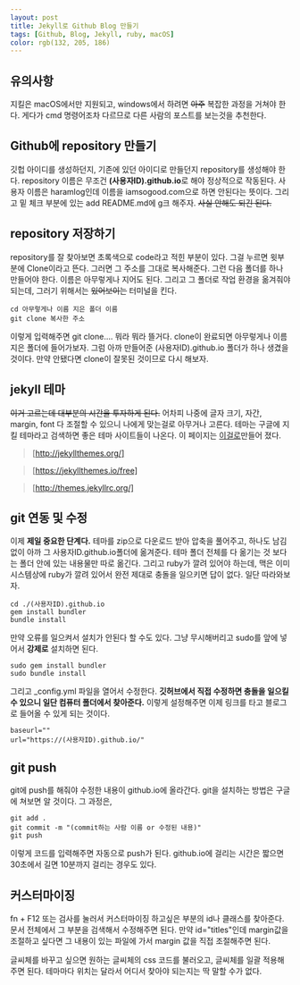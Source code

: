 ```yaml
---
layout: post
title: Jekyll로 Github Blog 만들기
tags: [Github, Blog, Jekyll, ruby, macOS]
color: rgb(132, 205, 186)
---
```

## 유의사항
지킬은 macOS에서만 지원되고, windows에서 하려면 ~~아주~~ 복잡한 과정을 거쳐야 한다.
게다가 cmd 명령어조차 다르므로 다른 사람의 포스트를 보는것을 추천한다.
## Github에 repository 만들기
깃헙 아이디를 생성하던지, 기존에 있던 아이디로 만들던지 repository를 생성해야 한다.
repository 이름은 무조건 **(사용자ID).github.io**로 해야 정상적으로 작동된다.
사용자 이름은 haramlog인데 이름을 iamsogood.com으로 하면 안된다는 뜻이다.
그리고 밑 체크 부분에 있는 add README.md에 g크 해주자. ~~사실 안해도 되긴 된다.~~
## repository 저장하기
repository를 잘 찾아보면 초록색으로 code라고 적힌 부분이 있다.
그걸 누르면 윗부분에 Clone이라고 뜬다. 그러면 그 주소를 그대로 복사해준다.
그런 다음 폴더를 하나 만들어야 한다. 이름은 아무렇게나 지어도 된다.
그리고 그 폴더로 작업 환경을 옮겨줘야 되는데, 그러기 위해서는 ~~있어보이는~~ 터미널을 킨다.

```
cd 아무렇게나 이름 지은 폴더 이름
git clone 복사한 주소
```

이렇게 입력해주면 git clone.... 뭐라 뭐라 뜰거다.
clone이 완료되면 아무렇게나 이름 지은 폴더에 들어가보자.
그럼 아까 만들어준 (사용자ID).github.io 폴더가 하나 생겼을 것이다.
만약 안됐다면 clone이 잘못된 것이므로 다시 해보자.

## jekyll 테마
~~이거 고르는데 대부분의 시간을 투자하게 된다.~~
어차피 나중에 글자 크기, 자간, margin, font 다 조절할 수 있으니 나에게 맞는걸로 아무거나 고른다.
테마는 구글에 지킬 테마라고 검색하면 좋은 테마 사이트들이 나온다.
이 페이지는 [이걸로](https://github.com/Sylhare/Type-on-Strap)만들어 졌다.

> [http://jekyllthemes.org/]

> [https://jekyllthemes.io/free]

> [http://themes.jekyllrc.org/]

## git 연동 및 수정
이제 **제일 중요한 단계다.** 테마를 zip으로 다운로드 받아 압축을 풀어주고, 하나도 남김없이 아까 그 사용자ID.github.io폴더에 옮겨준다.
테마 폴더 전체를 다 옮기는 것 보다는 폴더 안에 있는 내용물만 따로 옮긴다.
그리고 ruby가 깔려 있어야 하는데, 맥은 이미 시스템상에 ruby가 깔려 있어서  완전 제대로 충돌을 일으키면 답이 없다. 일단 따라와보자.

```
cd ./(사용자ID).github.io
gem install bundler
bundle install
```

만약 오류를 일으켜서 설치가 안된다 할 수도 있다.
그냥 무시해버리고 sudo를 앞에 넣어서 **강제로** 설치하면 된다.

```
sudo gem install bundler
sudo bundle install
```

그리고 _config.yml 파일을 열어서 수정한다.
**깃허브에서 직접 수정하면 충돌을 일으킬 수 있으니 일단 컴퓨터 폴더에서 찾아준다.**
이렇게 설정해주면 이제 링크를 타고 블로그로 들어올 수 있게 되는 것이다.

```
baseurl=""
url="https://(사용자ID).github.io/"
```
## git push
git에 push를 해줘야 수정한 내용이 github.io에 올라간다.
git을 설치하는 방법은 구글에 쳐보면 알 것이다. 그 과정은,

```
git add .
git commit -m "(commit하는 사람 이름 or 수정된 내용)"
git push
```

이렇게 코드를 입력해주면 자동으로 push가 된다.
github.io에 걸리는 시간은 짧으면 30초에서 길면 10분까지 걸리는 경우도 있다.
## 커스터마이징
fn + F12 또는 검사를 눌러서 커스터마이징 하고싶은 부분의 id나 클래스를 찾아준다.
문서 전체에서 그 부분을 검색해서 수정해주면 된다.
만약 id="titles"인데 margin값을 조절하고 싶다면 그 내용이 있는 파일에 가서 margin 값을 직접 조절해주면 된다.

글씨체를 바꾸고 싶으면 원하는 글씨체의 css 코드를 불러오고, 글씨체를 일괄 적용해주면 된다.
테마마다 위치는 달라서 어디서 찾아야 되는지는 딱 말할 수가 없다.
